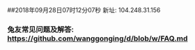 ##2018年09月28日07时12分07秒 新址: 104.248.31.156
### 兔友常见问题及解答: https://github.com/wanggonging/d/blob/w/FAQ.md

